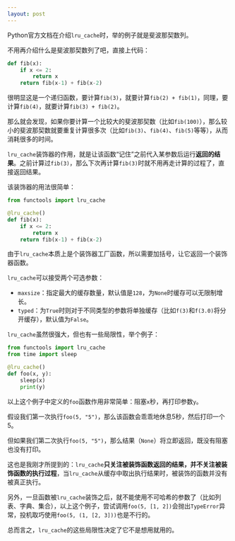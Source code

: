 ```yaml
---
layout: post
---
```


Python官方文档在介绍`lru_cache`时，举的例子就是斐波那契数列。

不用再介绍什么是斐波那契数列了吧，直接上代码：
```python
def fib(x):
    if x <= 2:
        return x
    return fib(x-1) + fib(x-2)
```

很明显这是一个递归函数，要计算`fib(3)`，就要计算`fib(2) + fib(1)`，同理，要计算`fib(4)`，就要计算`fib(3) + fib(2)`。

那么就会发现，如果你要计算一个比较大的斐波那契数（比如`fib(100)`），那么较小的斐波那契数就要重复计算很多次（比如`fib(3)`、`fib(4)`、`fib(5)`等等），从而消耗很多的时间。

`lru_cache`装饰器的作用，就是让该函数“记住”之前代入某参数后运行**返回的结果**。之前计算过`fib(3)`，那么下次再计算`fib(3)`时就不用再走计算的过程了，直接返回结果。

该装饰器的用法很简单：
```python
from functools import lru_cache

@lru_cache()
def fib(x):
    if x <= 2:
        return x
    return fib(x-1) + fib(x-2)
```

由于`lru_cache`本质上是个装饰器工厂函数，所以需要加括号，让它返回一个装饰器函数。

`lru_cache`可以接受两个可选参数：

- `maxsize`：指定最大的缓存数量，默认值是`128`，为`None`时缓存可以无限制增长。
- `typed`：为`True`时则对于不同类型的参数将单独缓存（比如`f(3)`和`f(3.0)`将分开缓存），默认值为`False`。

`lru_cache`虽然很强大，但也有一些局限性，举个例子：
```python
from functools import lru_cache
from time import sleep

@lru_cache()
def foo(x, y):
    sleep(x)
    print(y)
```

以上这个例子中定义的`foo`函数作用非常简单：阻塞`x`秒，再打印参数`y`。

假设我们第一次执行`foo(5, "5")`，那么该函数会乖乖地休息5秒，然后打印一个5。

但如果我们第二次执行`foo(5, "5")`，那么结果（`None`）将立即返回，既没有阻塞也没有打印。

这也是我刚才所提到的：`lru_cache`**只关注被装饰函数返回的结果，并不关注被装饰函数的执行过程**，当`lru_cache`从缓存中取出执行结果时，被装饰的函数并没有被真正执行。

另外，一旦函数被`lru_cache`装饰之后，就不能使用不可哈希的参数了（比如列表、字典、集合），以上这个例子，尝试调用`foo(5, [1, 2])`会抛出`TypeError`异常，投机取巧使用`foo(5, (1, [2, 3]))`也是不行的。

总而言之，`lru_cache`的这些局限性决定了它不是想用就用的。
